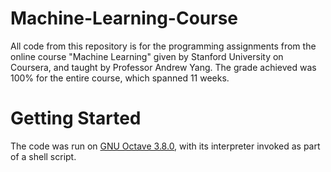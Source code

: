 # Machine-Learning-Course
All code from this repository is for the programming assignments from the online course "Machine Learning" given by Stanford University on Coursera, and taught by Professor Andrew Yang. The grade achieved was 100% for the entire course, which spanned 11 weeks.
# Getting Started
The code was run on [GNU Octave 3.8.0](https://www.gnu.org/software/octave/), with its interpreter invoked as part of a shell script.
#
